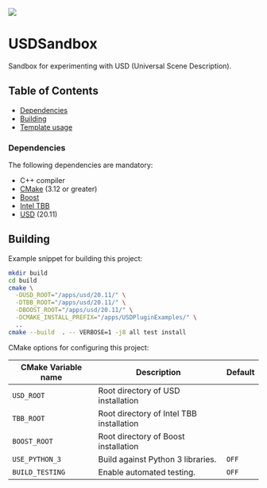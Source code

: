 <a href="https://github.com/moddyz/USDSandbox/actions?query=workflow%3A%22Build+and+test%22"><img src="https://github.com/moddyz/USDSandbox/workflows/Build%20and%20test/badge.svg"/></a>

# USDSandbox

Sandbox for experimenting with USD (Universal Scene Description).

## Table of Contents

- [Dependencies](#dependencies)
- [Building](#building)
- [Template usage](#template-usage)

### Dependencies

The following dependencies are mandatory:
- C++ compiler
- [CMake](https://cmake.org/documentation/) (3.12 or greater)
- [Boost](https://boost.org)
- [Intel TBB](https://www.threadingbuildingblocks.org/)
- [USD](https://github.com/pixaranimationstudios/USD) (20.11)

## Building

Example snippet for building this project:
```bash
mkdir build
cd build
cmake \
  -DUSD_ROOT="/apps/usd/20.11/" \
  -DTBB_ROOT="/apps/usd/20.11/" \
  -DBOOST_ROOT="/apps/usd/20.11/" \
  -DCMAKE_INSTALL_PREFIX="/apps/USDPluginExamples/" \
  ..
cmake --build  . -- VERBOSE=1 -j8 all test install
```

CMake options for configuring this project:

| CMake Variable name     | Description                                                            | Default |
| ----------------------- | ---------------------------------------------------------------------- | ------- |
| `USD_ROOT`              | Root directory of USD installation                                     |         |
| `TBB_ROOT`              | Root directory of Intel TBB installation                               |         |
| `BOOST_ROOT`            | Root directory of Boost installation                                   |         |
| `USE_PYTHON_3`          | Build against Python 3 libraries.                                      | `OFF`   |
| `BUILD_TESTING`         | Enable automated testing.                                              | `OFF`   |
